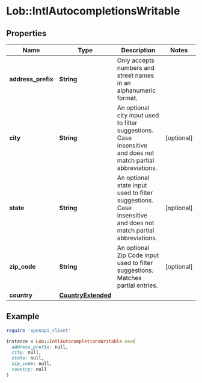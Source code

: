 # Lob::IntlAutocompletionsWritable

## Properties

| Name | Type | Description | Notes |
| ---- | ---- | ----------- | ----- |
| **address_prefix** | **String** | Only accepts numbers and street names in an alphanumeric format.  |  |
| **city** | **String** | An optional city input used to filter suggestions. Case insensitive and does not match partial abbreviations.  | [optional] |
| **state** | **String** | An optional state input used to filter suggestions. Case insensitive and does not match partial abbreviations.  | [optional] |
| **zip_code** | **String** | An optional Zip Code input used to filter suggestions. Matches partial entries.  | [optional] |
| **country** | [**CountryExtended**](CountryExtended.md) |  |  |

## Example

```ruby
require 'openapi_client'

instance = Lob::IntlAutocompletionsWritable.new(
  address_prefix: null,
  city: null,
  state: null,
  zip_code: null,
  country: null
)
```

